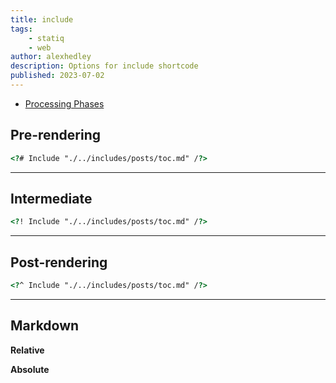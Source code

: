 ```yaml
---
title: include
tags:
    - statiq
    - web
author: alexhedley
description: Options for include shortcode
published: 2023-07-02
---
```


- [Processing Phases](https://www.statiq.dev/guide/content-and-data/shortcodes#processing-phases)

## Pre-rendering

```html
<?# Include "./../includes/posts/toc.md" /?>
```

<?# Include "./../includes/posts/toc.md" /?>

---

## Intermediate

```html
<?! Include "./../includes/posts/toc.md" /?>
```

<?! Include "./../includes/posts/toc.md" /?>

---

## Post-rendering

```html
<?^ Include "./../includes/posts/toc.md" /?>
```

<?^ Include "./../includes/posts/toc.md" /?>

---

## Markdown

**Relative**

<?# Markdown ?>
<?!^ "./../includes/posts/toc.md" /?>
<?#/ Markdown ?>

**Absolute**

<?# Markdown ?>
<?!^ "https://raw.githubusercontent.com/alex-hedley/statiqweb-example/main/src/includes/posts/toc.md" /?>
<?#/ Markdown ?>

<!-- ## Markdown

<?# Markdown ?>
<?!^ "https://raw.githubusercontent.com/statiqdev/Statiq.Web/main/LICENSE-FAQ.md" /?>
<?#/ Markdown ?>

```html
<?# Markdown ?>
<?!^ "https://raw.githubusercontent.com/statiqdev/Statiq.Web/main/LICENSE-FAQ.md" /?>
<?#/ Markdown ?>
```

---

https://github.com/covidsafewatch/website/blob/master/input/issue-register/transparency.md?plain=1

<?# Raw ?>
<?# Include "https://github.com/foo/bar/me.md" >
<?#/ Raw ?> -->